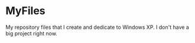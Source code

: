 # MyFiles
My repository files that I create and dedicate to Windows XP. I don't have a big project right now.
